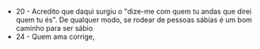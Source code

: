 - 20 - Acredito que daqui surgiu o "dize-me com quem tu andas que direi quem tu és". De qualquer modo, se rodear de pessoas sábias é um bom caminho para ser sábio
- 24 - Quem ama corrige,